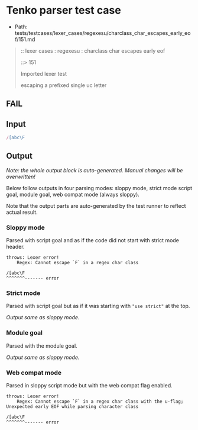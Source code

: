 # Tenko parser test case

- Path: tests/testcases/lexer_cases/regexesu/charclass_char_escapes_early_eof/151.md

> :: lexer cases : regexesu : charclass char escapes early eof
>
> ::> 151
>
> Imported lexer test
>
> escaping a prefixed single uc letter

## FAIL

## Input

`````js
/[abc\F
`````

## Output

_Note: the whole output block is auto-generated. Manual changes will be overwritten!_

Below follow outputs in four parsing modes: sloppy mode, strict mode script goal, module goal, web compat mode (always sloppy).

Note that the output parts are auto-generated by the test runner to reflect actual result.

### Sloppy mode

Parsed with script goal and as if the code did not start with strict mode header.

`````
throws: Lexer error!
    Regex: Cannot escape `F` in a regex char class

/[abc\F
^^^^^^^------- error
`````

### Strict mode

Parsed with script goal but as if it was starting with `"use strict"` at the top.

_Output same as sloppy mode._

### Module goal

Parsed with the module goal.

_Output same as sloppy mode._

### Web compat mode

Parsed in sloppy script mode but with the web compat flag enabled.

`````
throws: Lexer error!
    Regex: Cannot escape `F` in a regex char class with the u-flag; Unexpected early EOF while parsing character class

/[abc\F
^^^^^^^------- error
`````

